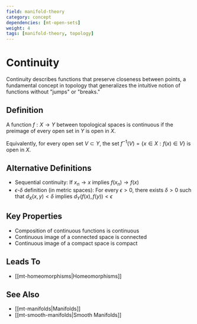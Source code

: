 ```yaml
---
field: manifold-theory
category: concept
dependencies: [mt-open-sets]
weight: 4
tags: [manifold-theory, topology]
---
```


# Continuity

Continuity describes functions that preserve closeness between points, a fundamental concept in topology that generalizes the intuitive notion of functions without "jumps" or "breaks."

## Definition
A function $f: X \to Y$ between topological spaces is continuous if the preimage of every open set in $Y$ is open in $X$.

Equivalently, for every open set $V \subset Y$, the set $f^{-1}(V) = \{x \in X : f(x) \in V\}$ is open in $X$.

## Alternative Definitions
- Sequential continuity: If $x_n \to x$ implies $f(x_n) \to f(x)$
- $\epsilon$-$\delta$ definition (in metric spaces): For every $\epsilon > 0$, there exists $\delta > 0$ such that $d_X(x, y) < \delta$ implies $d_Y(f(x), f(y)) < \epsilon$

## Key Properties
- Composition of continuous functions is continuous
- Continuous image of a connected space is connected
- Continuous image of a compact space is compact

## Leads To
- [[mt-homeomorphisms|Homeomorphisms]]

## See Also
- [[mt-manifolds|Manifolds]]
- [[mt-smooth-manifolds|Smooth Manifolds]]